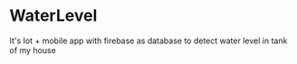 # WaterLevel
It's Iot + mobile app with firebase as database to detect water level in tank of my house
